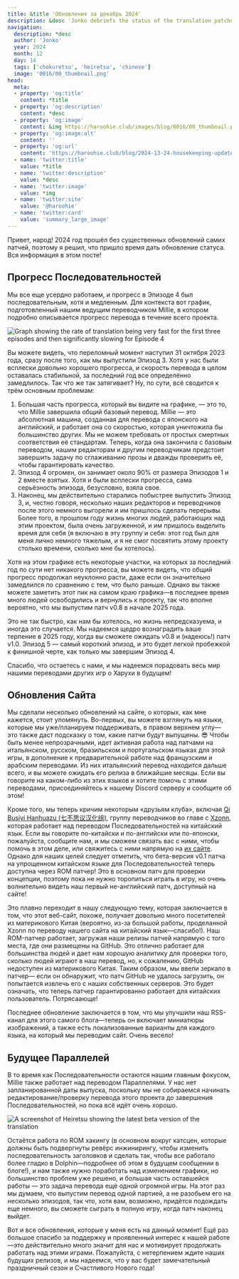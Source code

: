 ```yaml
---
title: &title 'Обновления за декабрь 2024'
description: &desc 'Jonko debriefs the status of the translation patches as well as provides updates on new website features and upcoming blog posts.'
navigation:
  description: *desc
  author: 'Jonko'
  year: 2024
  month: 12
  day: 14
  tags: ['chokuretsu', 'heiretsu', 'chinese']
  image: '0016/00_thumbnail.png'
head:
  meta:
  - property: 'og:title'
    content: *title
  - property: 'og:description'
    content: *desc
  - property: 'og:image'
    content: &img https://haroohie.club/images/blog/0016/00_thumbnail.png
  - property: 'og:image:alt'
    content: ''
  - property: 'og:url'
    content: 'https://haroohie.club/blog/2024-13-24-housekeeping-update'
  - name: 'twitter:title'
    value: *title
  - name: 'twitter:description'
    value: *desc
  - name: 'twitter:image'
    value: *img
  - name: 'twitter:site'
    value: '@haroohie'
  - name: 'twitter:card'
    value: 'summary_large_image'
---
```


Привет, народ! 2024 год прошёл без существенных обновлений самих патчей, поэтому я решил, что пришло время дать обновление статуса. Вся информация в этом посте!

## Прогресс Последовательностей

Мы все еще усердно работаем, и прогресс в Эпизоде 4 был последовательным, хотя и медленным. Для контекста вот график, подготовленный нашим ведущим переводчиком Millie, в котором подробно описывается прогресс перевода в течение всего проекта.

![Graph showing the rate of translation being very fast for the first three episodes and then significantly slowing for Episode 4](/images/blog/0016/01_translation_rate.png)

Вы можете видеть, что переломный момент наступил 31 октября 2023 года, сразу после того, как мы выпустили Эпизод 3. Хотя у нас были всплески довольно хорошего прогресса, и скорость перевода в целом оставалась стабильной, за последний год все определённо замедлилось. Так что же так затягивает? Ну, по сути, всё сводится к трём основным проблемам:

1. Большая часть прогресса, который вы видите на графике, — это то, что Millie завершила общий базовый перевод. Millie — это абсолютная машина, созданная для перевода с японского на английский, и работает она со скоростью, которая уничтожила бы большинство других. Мы не можем требовать от простых смертных соответствия её стандартам. Теперь, когда она закончила с базовым переводом, нашим редакторам и другим переводчикам предстоит завершить задачу по сглаживанию прозы и дважды проверить её, чтобы гарантировать качество.
2. Эпизод 4 огромен, он занимает около 90% от размера Эпизодов 1 и 2 вместе взятых. Хотя и были всплески прогресса, сама серьёзность эпизода, безусловно, взяла свое.
3. Наконец, мы действительно старались побыстрее выпустить Эпизод 3, и, честно говоря, несколько наших редакторов и переводчиков после этого немного выгорели и им пришлось сделать перерывы. Более того, в прошлом году жизнь многих людей, работающих над этим проектом, была очень загруженной, и им пришлось выделить время для себя (я включаю в эту группу и себя: этот год был для меня лично немного тяжелым, и я не смог посвятить этому проекту столько времени, сколько мне бы хотелось).

Хотя на этом графике есть некоторые участки, на которых за последний год по сути нет никакого прогресса, вы можете видеть, что общий прогресс продолжал неуклонно расти, даже если он значительно замедлился по сравнению с тем, что было раньше. Однако вы также можете заметить этот пик на самом краю графика&mdash;в последнее время много людей освободились и вернулись к проекту, так что вполне вероятно, что мы выпустим патч v0.8 в начале 2025 года.

Это не так быстро, как нам бы хотелось, но жизнь непредсказуема, и иногда это случается. Мы надеемся щедро вознаградить ваше терпение в 2025 году, когда вы сможете ожидать v0.8 и (надеюсь!) патч v1.0. Эпизод 5 — самый короткий эпизод, и это будет легкой пробежкой к финишной черте, как только мы завершим Эпизод 4.

Спасибо, что остаетесь с нами, и мы надеемся порадовать весь мир нашими переводами других игр о Харухи в будущем!

## Обновления Сайта

Мы сделали несколько обновлений на сайте, о которых, как мне кажется, стоит упомянуть. Во-первых, вы можете взглянуть на языки, которые мы уже/планируем поддерживать, в правом верхнем углу&mdash; это также даст подсказку о том, какие патчи будут выпущены. 😎 Чтобы быть менее непрозрачными, идет активная работа над патчами на итальянском, русском, бразильском и португальском языках для этой игры, в дополнение к предварительной работе над французским и арабским переводами. Из них итальянский перевод находится дальше всего, и вы можете ожидать его релиза в ближайшие месяцы. Если вы говорите на каком-либо из этих языков и хотите помочь с этими переводами, присоединяйтесь к нашему Discord серверу и сообщите об этом!

Кроме того, мы теперь кричим некоторым «друзьям клуба», включая [Qi Busiyi Hanhuazu (七不思议汉化组)](/friend/qi-busiyi-hanhuazu), группу переводчиков во главе с [Xzonn](/author/xzonn), которая работает над переводом Последовательностей на китайский язык. Если вы говорите по-китайски и по-английски или по-японски, пожалуйста, сообщите нам, и мы сможем связать вас с ними, чтобы помочь в этом деле, или свяжитесь с ними напрямую на [их сайте](https://7.xzonn.top/). Однако для наших целей следует отметить, что бета-версия v0.1 патча на упрощенном китайском языке для Последовательностей теперь доступна через ROM патчер! Это в основном патч для проверки концепции, поэтому пока не нужно торопиться играть в игру, но очень волнительно видеть наш первый не-английский патч, доступный на сайте!

Это плавно переходит в нашу следующую тему, которая заключается в том, что этот веб-сайт, похоже, получает довольно много посетителей из материкового Китая (вероятно, из-за большой работы, проделанной Xzonn по переводу нашего сайта на китайский язык&mdash;спасибо!). Наш ROM-патчер работает, загружая наши релизы патчей напрямую с того места, где они размещены на GitHub. Это отлично работает для большинства людей и дает нам хорошую аналитику для проверки того, сколько людей играют в наш перевод, но, к сожалению, GitHub недоступен из материкового Китая. Таким образом, мы ввели зеркало в патчер&mdash; если он обнаружит, что патч GitHub не удалось загрузить, он попытается извлечь его с наших собственных серверов. Это будет означать, что теперь патчер гарантированно работает для китайских пользователь. Потрясаающе!

Последнее обновление заключается в том, что мы улучшили наш RSS-канал для этого самого блога&mdash;теперь он включает миниатюры изображений, а также есть локализованные варианты для каждого языка, на который мы переводим сайт. Очень весело!

## Будущее Параллелей

В то время как Последовательности остаются нашим главным фокусом, Millie также работает над переводом Параллелями. У нас нет запланированной даты выпуска, поскольку мы не собираемся начинать редактирование/проверку перевода этого проекта до завершения Последовательностей, но пока всё идёт очень хорошо.

![A screenshot of Heiretsu showing the latest beta version of the translation](/images/blog/0016/02_heiretsu_preview.png)

Остаётся работа по ROM хакингу (в основном вокруг катсцен, которые должны быть подвергнуты ревёрс инжинирингу, чтобы изменить последовательность заголовков и сделать так, чтобы все работало более гладко в Dolphin&mdash;подробнее об этом в будущем сообщении в блоге!), и нам также нужно поработать над изменением графики, но большинство проблем уже решено, и большая часть оставшейся работы — это задача перевода ещё одной огромной игры. На этот раз мы думаем, что выпустим перевод одной партией, а не разобьем его на несколько эпизодов, так что, хотя вам, возможно, придётся подождать еще немного, вы сможете сыграть в полную игру, когда патч наконец выйдет.

Вот и все обновления, которые у меня есть на данный момент! Ещё раз большое спасибо за поддержку и проявленный интерес к нашей работе&mdash;это действительно много значит для нас и мотивирует продолжать работать над этими играми. Пожалуйста, с нетерпением ждите наших будущих релизов, и мы надеемся, что у вас будет замечательный праздничный сезон и Счастливого Нового года!